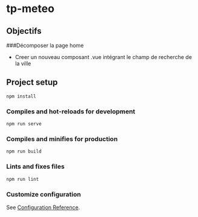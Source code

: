 # tp-meteo

## Objectifs
###Décomposer la page home
- Creer un nouveau composant .vue intégrant le champ de recherche de la ville


## Project setup
```
npm install
```

### Compiles and hot-reloads for development
```
npm run serve
```

### Compiles and minifies for production
```
npm run build
```

### Lints and fixes files
```
npm run lint
```

### Customize configuration
See [Configuration Reference](https://cli.vuejs.org/config/).
